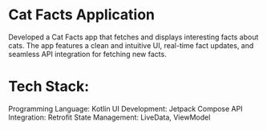 # Cat Facts Application

Developed a Cat Facts app that fetches and displays interesting facts about cats. The app features a clean and intuitive UI, real-time fact updates, and seamless API integration for fetching new facts.

# Tech Stack:

Programming Language: Kotlin
UI Development: Jetpack Compose
API Integration: Retrofit
State Management: LiveData, ViewModel
